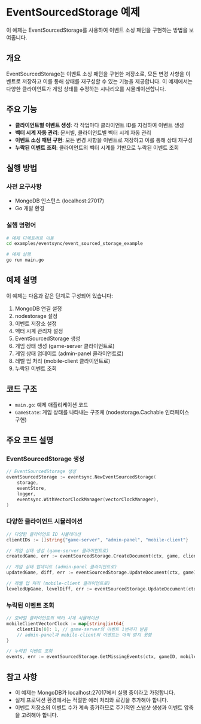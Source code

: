# EventSourcedStorage 예제

이 예제는 EventSourcedStorage를 사용하여 이벤트 소싱 패턴을 구현하는 방법을 보여줍니다.

## 개요

EventSourcedStorage는 이벤트 소싱 패턴을 구현한 저장소로, 모든 변경 사항을 이벤트로 저장하고 이를 통해 상태를 재구성할 수 있는 기능을 제공합니다. 이 예제에서는 다양한 클라이언트가 게임 상태를 수정하는 시나리오를 시뮬레이션합니다.

## 주요 기능

- **클라이언트별 이벤트 생성**: 각 작업마다 클라이언트 ID를 지정하여 이벤트 생성
- **벡터 시계 자동 관리**: 문서별, 클라이언트별 벡터 시계 자동 관리
- **이벤트 소싱 패턴 구현**: 모든 변경 사항을 이벤트로 저장하고 이를 통해 상태 재구성
- **누락된 이벤트 조회**: 클라이언트의 벡터 시계를 기반으로 누락된 이벤트 조회

## 실행 방법

### 사전 요구사항

- MongoDB 인스턴스 (localhost:27017)
- Go 개발 환경

### 실행 명령어

```bash
# 예제 디렉토리로 이동
cd examples/eventsync/event_sourced_storage_example

# 예제 실행
go run main.go
```

## 예제 설명

이 예제는 다음과 같은 단계로 구성되어 있습니다:

1. MongoDB 연결 설정
2. nodestorage 설정
3. 이벤트 저장소 설정
4. 벡터 시계 관리자 설정
5. EventSourcedStorage 생성
6. 게임 상태 생성 (game-server 클라이언트로)
7. 게임 상태 업데이트 (admin-panel 클라이언트로)
8. 레벨 업 처리 (mobile-client 클라이언트로)
9. 누락된 이벤트 조회

## 코드 구조

- `main.go`: 예제 애플리케이션 코드
- `GameState`: 게임 상태를 나타내는 구조체 (nodestorage.Cachable 인터페이스 구현)

## 주요 코드 설명

### EventSourcedStorage 생성

```go
// EventSourcedStorage 생성
eventSourcedStorage := eventsync.NewEventSourcedStorage(
    storage,
    eventStore,
    logger,
    eventsync.WithVectorClockManager(vectorClockManager),
)
```

### 다양한 클라이언트 시뮬레이션

```go
// 다양한 클라이언트 ID 시뮬레이션
clientIDs := []string{"game-server", "admin-panel", "mobile-client"}

// 게임 상태 생성 (game-server 클라이언트로)
createdGame, err := eventSourcedStorage.CreateDocument(ctx, game, clientIDs[0])

// 게임 상태 업데이트 (admin-panel 클라이언트로)
updatedGame, diff, err := eventSourcedStorage.UpdateDocument(ctx, gameID, updateFn, clientIDs[1])

// 레벨 업 처리 (mobile-client 클라이언트로)
leveledUpGame, levelDiff, err := eventSourcedStorage.UpdateDocument(ctx, gameID, levelUpFn, clientIDs[2])
```

### 누락된 이벤트 조회

```go
// 모바일 클라이언트의 벡터 시계 시뮬레이션
mobileClientVectorClock := map[string]int64{
    clientIDs[0]: 1, // game-server의 이벤트 1번까지 받음
    // admin-panel과 mobile-client의 이벤트는 아직 받지 못함
}

// 누락된 이벤트 조회
events, err := eventSourcedStorage.GetMissingEvents(ctx, gameID, mobileClientVectorClock)
```

## 참고 사항

- 이 예제는 MongoDB가 localhost:27017에서 실행 중이라고 가정합니다.
- 실제 프로덕션 환경에서는 적절한 에러 처리와 로깅을 추가해야 합니다.
- 이벤트 저장소의 이벤트 수가 계속 증가하므로 주기적인 스냅샷 생성과 이벤트 압축을 고려해야 합니다.
